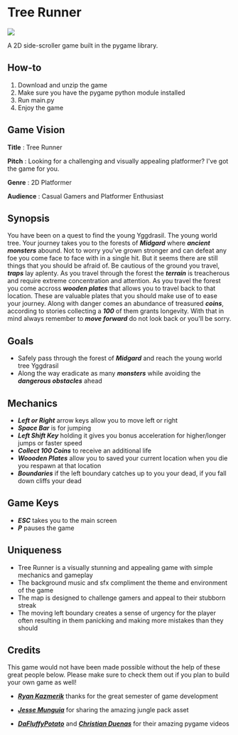 # Tree Runner

![](https://media.giphy.com/media/DjWpsoyK12YA9ocBAY/giphy.gif)

A 2D side-scroller game built in the pygame library.
## How-to
1. Download and unzip the game
2. Make sure you have the pygame python module installed
3. Run main.py
4. Enjoy the game

## Game Vision

**Title** : Tree Runner

**Pitch** : Looking for a challenging and visually appealing platformer? I've got the game for you.

**Genre** : 2D Platformer

**Audience** : Casual Gamers and Platformer Enthusiast 

## Synopsis
You have been on a quest to find the young Yggdrasil. The young world tree. Your journey takes you to the forests of ***Midgard*** where ***ancient monsters*** abound. Not to worry you've grown stronger and can defeat any foe you come face to face with in a single hit. But it seems there are still things that you should be afraid of. Be cautious of the ground you travel, ***traps*** lay aplenty. As you travel through the forest the ***terrain*** is treacherous and require extreme concentration and attention. As you travel the forest you come accross ***wooden plates*** that allows you to travel back to that location. These are valuable plates that you should make use of to ease your journey. Along with danger comes an abundance of treasured ***coins***, according to stories collecting a ***100*** of them grants longevity. With that in mind always remember to ***move forward*** do not look back or you'll be sorry.

## Goals
- Safely pass through the forest of ***Midgard*** and reach the young world tree Yggdrasil
- Along the way eradicate as many ***monsters*** while avoiding the ***dangerous obstacles*** ahead

## Mechanics
- ***Left or Right*** arrow keys allow you to move left or right
- ***Space Bar*** is for jumping
- ***Left Shift Key*** holding it gives you bonus acceleration for higher/longer jumps or faster speed
- ***Collect 100 Coins*** to receive an additional life
- ***Woooden Plates*** allow you to saved your current location when you die you respawn at that location
- ***Boundaries*** if the left boundary catches up to you your dead, if you fall down cliffs your dead
## Game Keys
- ***ESC*** takes you to the main screen
- ***P*** pauses the game

## Uniqueness
- Tree Runner is a visually stunning and appealing game with simple mechanics and gameplay
- The background music and sfx compliment the theme and environment of the game
- The map is designed to challenge gamers and appeal to their stubborn streak
- The moving left boundary creates a sense of urgency for the player often resulting in them panicking and making more mistakes than they should


## Credits

This game would not have been made possible without the help of these great people below. Please make sure to check them out if you plan to build your own game as well!

- [***Ryan Kazmerik***](https://www.linkedin.com/in/ryan-kazmerik-22049326/) thanks for the great semester of game development

- [***Jesse Munguia***](https://jesse-m.itch.io/jungle-pack) for sharing the amazing jungle pack asset  

- [***DaFluffyPotato***](https://www.youtube.com/channel/UCYNrBrBOgTfHswcz2DdZQFA) and [***Christian Duenas***](https://www.youtube.com/channel/UCB2mKxxXPK3X8SJkAc-db3A) for their amazing pygame videos
